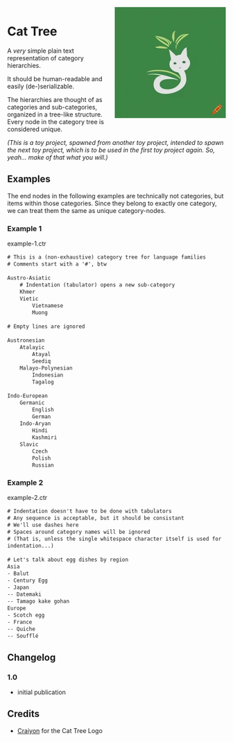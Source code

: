 <img align="right" src="logo/cat-tree.webp" title="Cat Tree Logo (by Craiyon)">

# Cat Tree

A *very* simple plain text representation of category hierarchies.

It should be human-readable and easily (de-)serializable.

The hierarchies are thought of as categories and sub-categories, organized in a tree-like structure.
Every node in the category tree is considered unique.

_(This is a toy project, spawned from another toy project,
intended to spawn the next toy project,
which is to be used in  the first toy project again.
So, yeah... make of that what you will.)_

## Examples

The end nodes in the following examples are technically not categories, but items within those categories.
Since they belong to exactly one category, we can treat them the same as unique category-nodes.

### Example 1

example-1.ctr

```
# This is a (non-exhaustive) category tree for language families
# Comments start with a '#', btw

Austro-Asiatic
	# Indentation (tabulator) opens a new sub-category
	Khmer
	Vietic
		Vietnamese
		Muong

# Empty lines are ignored

Austronesian
	Atalayic
		Atayal
		Seediq
	Malayo-Polynesian
		Indonesian
		Tagalog

Indo-European
	Germanic
		English
		German
	Indo-Aryan
		Hindi
		Kashmiri
	Slavic
		Czech
		Polish
		Russian
```

### Example 2

example-2.ctr

```
# Indentation doesn't have to be done with tabulators
# Any sequence is acceptable, but it should be consistant
# We'll use dashes here
# Spaces around category names will be ignored
# (That is, unless the single whitespace character itself is used for indentation...)

# Let's talk about egg dishes by region
Asia
- Balut
- Century Egg
- Japan
-- Datemaki
-- Tamago kake gohan
Europe
- Scotch egg
- France
-- Quiche
-- Soufflé
```

## Changelog

### 1.0

* initial publication

## Credits

* [Craiyon](https://www.craiyon.com/) for the Cat Tree Logo
